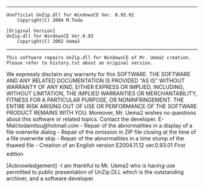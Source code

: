 ------------------------------------------------------------------------------
	Unofficial UnZip.dll for WindowsCE Ver. 0.93.01
		Copyright(C) 2004 M.Toda

	[Original Version]
	UnZip.dll for WindowsCE Ver.0.93
		Copyright(C) 2002 Uema2
------------------------------------------------------------------------------
	This software repairs UnZip.dll for WindowsCE of Mr. Uema2 creation. 
	Please refer to history.txt about an original version. 

<Warning>
	We expressly disclaim any warranty for this SOFTWARE.
	THE SOFTWARE AND ANY RELATED DOCUMENTATION IS PROVIDED "AS IS" WITHOUT
	WARRANTY OF ANY KIND, EITHER EXPRESS OR IMPLIED, INCLUDING, WITHOUT
	LIMITATION, THE IMPLIED WARRANTIES OR MERCHANTABILITY, FITNESS FOR A
	PARTICULAR PURPOSE, OR NONINFRINGEMENT. THE ENTIRE RISK ARISING OUT OF USE
	OR PERFORMANCE OF THE SOFTWARE PRODUCT REMAINS WITH YOU.
	Moreover, Mr. Uema2 wishes no questions
	about this software or related topics.

<Contact>
	Contact the developer.
	E-Mail:todamitsu@hotmail.com

<Release Notes>
	- Repair of the abnormalities in a display of a file overwrite dialog
	- Repair of the omission in ZIP file closing at the time of a file
	  overwrite skip
	- Repair of the abnormalities in a time stump of the thawed file 
	- Creation of an English version
	
<Version history>
	E2004.11.12  ver.0.93.01
		First edition

[Acknowledgement] 
	-I am thankful to Mr. Uema2 who is having use permitted to public
	 presentation of UnZip.DLL which is the outstanding archiver,
	 and a software developer. 
